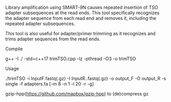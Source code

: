 Library amplification using SMART-9N causes repeated insertion of TSO adapter subsequences at the read ends. This tool specifically recognizes the adapter sequence from each read end and removes it, including the repeated adapter subsequences.

This tool is also useful for adapter/primer trimming as it recognizes and trims adapter sequences from the read ends.



Compile

g++ -I ./ -std=c++17 trimTSO.cpp -lz -pthread -O3 -o trimTSO


Usage

./trimTSO -i InputF.fastq(.gz) -I InputR..fastq(.gz) -o output_F -O output_R -s single -f adapters.fa [-m 8 -n 1 -l 20 -r -g]


gzip-hpp(https://github.com/mapbox/gzip-hpp) to (de)compress gz
